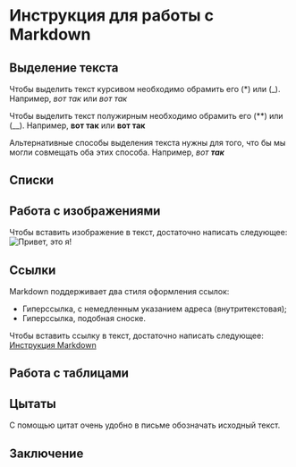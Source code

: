# Инструкция для работы с Markdown

## Выделение текста
Чтобы выделить текст курсивом необходимо обрамить его (*) или (_). Например, *вот так* или _вот так_

Чтобы выделить текст полужирным необходимо обрамить его (**) или (__). Например, **вот так** или __вот так__

Альтернативные способы выделения текста нужны для того, что бы мы могли совмещать оба этих способа. Например, _вот **так**_

## Списки 

## Работа с изображениями
Чтобы вставить изображение в текст, достаточно написать следующее:
![Привет, это я!](i.webp)

## Ссылки
Markdown поддерживает два стиля оформления ссылок:
+ Гиперссылка, с немедленным указанием адреса (внутритекстовая);
+ Гиперссылка, подобная сноске.

Чтобы вставить ссылку в текст, достаточно написать следующее:
[Инструкция Markdown](https://github.com/sandino/Markdown-Cheatsheet#links)


## Работа с таблицами

## Цытаты 
С помощью цитат очень удобно в письме обозначать исходный текст.


## Заключение 